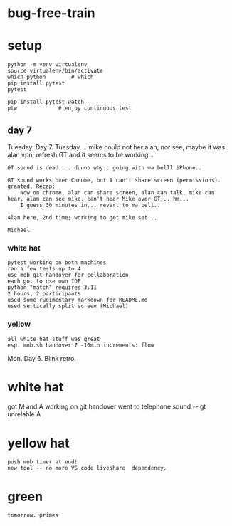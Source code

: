 # bug-free-train

# setup

    python -m venv virtualenv
    source virtualenv/bin/activate
    which python        # which 
    pip install pytest
    pytest

    pip install pytest-watch
    ptw             # enjoy continuous test

## day 7
Tuesday. Day 7.
    Tuesday. .. mike could not her alan, nor see, maybe it was alan vpn; refresh GT and it seems to be working...

    GT sound is dead.... dunno why.. going with ma belll iPhone..

    GT sound works over Chrome, but A can't share screen (permissions). granted. Recap:
        Now on chrome, alan can share screen, alan can talk, mike can hear, alan can see mike, can't hear Mike over GT... hm...
        I guess 30 minutes in... revert to ma bell..

    Alan here, 2nd time; working to get mike set...

    Michael

### white hat
    pytest working on both machines
    ran a few tests up to 4
    use mob git handover for collaboration
    each got to use own IDE
    python "match" requires 3.11
    2 hours, 2 participants
    used some rudimentary markdown for README.md
    used vertically split screen (Michael)

### yellow
    all white hat stuff was great
    esp. mob.sh handover 7 -10min increments: flow


Mon. Day 6. Blink retro.

# white hat
   got M and A working on git handover 
   went to telephone sound -- gt unrelable A

# yellow hat
	push mob timer at end! 
	new tool -- no more VS code liveshare  dependency.

# green
	tomorrow. primes
